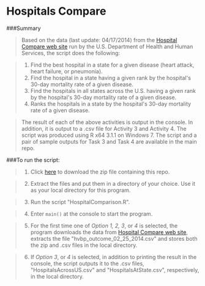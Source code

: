 Hospitals Compare
==================

###Summary
> Based on the data (last update: 04/17/2014) from the [Hospital Compare web site](http://hospitalcompare.hhs.gov)
run by the U.S. Department of Health and Human Services, the script does the following:

> 1. Find the best hospital in a state for a given disease (heart attack, heart failure, or pneumonia).
> 2. Find the hospital in a state having a given rank by the hospital's 30-day mortality rate of a given disease. 
> 3. Find the hospitals in all states across the U.S. having a given rank by the hospital's 30-day mortality rate of a given disease. 
> 4. Ranks the hospitals in a state by the hospital's 30-day mortality rate of a given disease.


> The result of each of the above activities is output in the console. In addition, it is output to a .csv file for Activity 3 and Activity 4. The script was produced using R x64 3.1.1 on Windows 7. The script and a pair of sample outputs for Task 3 and Task 4 are available in the main repo. 

###To run the script:
> 1. Click [here](https://github.com/SamanthaLui/HospitalsCompare/archive/master.zip) to download the zip file containing this repo.

> 2. Extract the files and put them in a directory of your choice. Use it as your local directory for this program.

> 3. Run the script "HospitalComparison.R".

> 4. Enter `main()` at the console to start the program.

> 5. For the first time one of _Option 1, 2, 3_, or _4_ is selected, the program downloads the data from [Hospital Compare web site](http://hospitalcompare.hhs.gov), extracts the file "hvbp_outcome_02_25_2014.csv" and stores both the zip and .csv files in the local directory.

> 6. If _Option 3_, or _4_ is selected, in addition to printing the result in the console, the script outputs it to the .csv files, "HospitalsAcrossUS.csv" and "HospitalsAtState.csv", respectively, in the local directory. 
